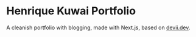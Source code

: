 # Henrique Kuwai Portfolio

A cleanish portfolio with blogging, made with Next.js, based on [devii.dev](https://github.com/colinhacks/devii).